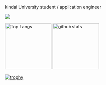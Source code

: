 kindai University student / application engineer




  <a href="https://skillicons.dev">
    <img src="https://skillicons.dev/icons?i=html,css,tailwind,js,ts,react,nextjs,django,flutter,dart,docker,figma,gcp,firebase,git,github,postman,vscode&perline=8" />
  </a>

 

<p align="left"> 
  <img alt="Top Langs" height="150px" src="https://github-readme-stats-clone-junjun-1345.vercel.app/api/top-langs/?username=junjun-1345&layout=compact&count_private=true&show_icons=true" />
  <img alt="github stats" height="150px" src="https://github-readme-stats-clone-junjun-1345.vercel.app/api?username=junjun-1345&count_private=true&show_icons=true&show_icons=true" />
</p>

[![trophy](https://github-profile-trophy.vercel.app/?username=junjun-1345&column=7
)](https://github.com/ryo-ma/github-profile-trophy)


